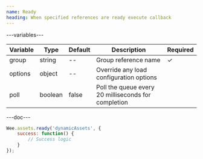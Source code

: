 ```yaml
---
name: Ready
heading: When specified references are ready execute callback
---
```


---variables---

| Variable | Type | Default | Description | Required |
| -- | -- | -- | -- | -- |
| group | string | -- | Group reference name | ✓ |
| options | object | -- | Override any load configuration options ||
| poll | boolean | false | Poll the queue every 20 milliseconds for completion ||

---doc---

```javascript
Wee.assets.ready('dynamicAssets', {
	success: function() {
		// Success logic
	}
});
```